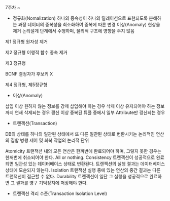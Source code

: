 7주차 ~

* 정규화(Nomalization)
하나의 종속성이 하나의 릴레이션으로 표현되도록 분해하는 과정
데이터의 중복성을 최소화하여 중복에 따른 변경 이상(Anomaly) 현상을 제거
논리설계 단계에서 수행하며, 물리적 구조에 영향을 주지 않음


제1 정규형
원자성 제거

제2 정규형
이행적 함수 종속 제거

제3 정규형


BCNF
결정자가 후보키 X

제4 정규형, 제5정규형



* 이상(Anomaly)

삽입 이상
원하지 않는 정보를 강제 삽입해야 하는 경우
삭제 이상
유지되어야 하는 정보까지 연쇄 삭제되는 경우
갱신 이상
중복된 튜플 중에서 일부 Attribute만 갱신되는 경우




* 트랜잭션(Transaction)

DB의 상태를 하나의 일관된 상태에서 또 다른 일관된 상태로 변환시키는 논리적인 연산의 집합
병행 제어 및 회복 작업의 논리적 단위

Atomicity
트랜잭션 내의 모든 연산은 한꺼번에 완료되어야 하며, 그렇지 못한 경우는 한꺼번에 취소되어야 한다. All or nothing.
Consistency
트랜잭션이 성공적으로 완료되면 일관성 있는 데이터베이스 상태로 변환된다.
트랜잭션의 실행 결과는 데이터베이스 상태에 모순되지 않는다.
Isolation
트랜잭션 실행 중에 있는 연산의 중간 결과는 다른 트랜잭션이 접근할 수 없다.
Durability
트랜잭션이 일단 그 실행을 성공적으로 완료하면 그 결과를 영구 기억장치에 저장해야 한다.


* 트랜잭션 격리 수준(Transaction Isolation Level)









